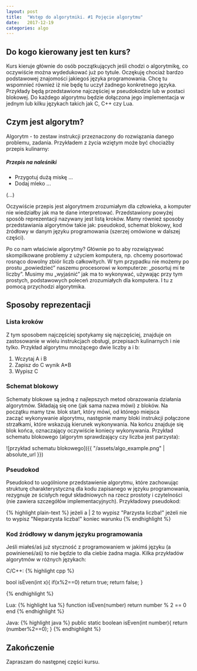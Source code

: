 ```yaml
---
layout: post
title:  "Wstęp do algorytmiki. #1 Pojęcie algorytmu"
date:   2017-12-19
categories: algo
---
```


## Do kogo kierowany jest ten kurs?

Kurs kieruje głównie do osób początkujących jeśli chodzi o algorytmikę,
co oczywiście można wydedukować już po tytule. Oczękuję chociaż bardzo podstawowej
znajomości jakiegoś języka programowania. Chcę tu wspomnieć również
iż nie będę tu uczył żadnego konkretnego języka. Przykłady
będą przedstawione najczęściej w pseudokodzie lub w postaci blokowej.
Do każdego algorytmu będzie dołączona jego implementacja w jednym lub
kilku językach takich jak C, C++ czy Lua.

## Czym jest algorytm?

Algorytm - to zestaw instrukcji przeznaczony do rozwiązania danego problemu, zadania.
Przykładem z życia wziętym może być chociażby przepis kulinarny:

##### Przepis na naleśniki

* Przygotuj dużą miskę
...
* Dodaj mleko
...

(...)

Oczywiście przepis jest algorytmem zrozumiałym dla człowieka, a komputer
nie wiedziałby jak ma te dane interpretować.
Przedstawiony powyżej sposób reprezentacji nazywany jest listą kroków.
Mamy również sposoby przedstawiania algorytmów takie jak: 
pseudokod, schemat blokowy, kod źródłowy w danym języku programowania
(szerzej omówione w dalszej części).

Po co nam właściwie algorytmy? Głównie po to aby rozwiązywać skompilkowane problemy
z użyciem komputera, np. chcemy  posortować rosnąco dowolny zbiór liczb całkowitych. W tym przypadku nie możemy po prostu „powiedzieć” naszemu procesorowi w komputerze: „posortuj mi te liczby”. 
Musimy mu „wyjaśnić” jak ma to wykonywać, używając przy tym prostych, podstawowych poleceń zrozumiałych dla komputera. I tu z pomocą przychodzi algorytmika. 


## Sposoby reprezentacji

### Lista kroków

Z tym sposobem najczęściej spotykamy się najczęściej, znajduje on zastosowanie w wielu instrukcjach
obsługi, przepisach kulinarnych i nie tylko. Przykład algorytmu mnożącego dwie liczby a i b:

1. Wczytaj A i B
2. Zapisz do C wynik A*B
3. Wypisz C

### Schemat blokowy

Schematy blokowe są jedną z najlepszych metod obrazowania działania algorytmów.
Składają się one (jak sama nazwa mówi) z bloków. Na początku mamy tzw. blok start,
który mówi, od którego miejsca zacząć wykonywanie algorytmu, następnie mamy bloki
instrukcji połączone strzałkami, które wskazują kierunek wykonywania. Na końcu znajduje
się blok końca, oznaczający oczywiście koniecy wykonywania. Przykład schematu blokowego
(algorytm sprawdzający czy liczba jest parzysta):

![przykład schematu blokowego]({{ "/assets/algo_example.png" | absolute_url }})

### Pseudokod

Pseudokod to uogólnione przedstawienie algorytmu, które zachowując strukturę charakterystyczną dla kodu zapisanego w języku programowania, rezygnuje ze ścisłych reguł składniowych na rzecz prostoty i czytelności (nie zawiera szczegółów implementacyjnych). Przykładowy pseudokod:

{% highlight plain-text %}
jeżeli a | 2   to
wypisz "Parzysta liczba!"
jeżeli nie to
wypisz "Nieparzysta liczba!"
koniec warunku
{% endhighlight %}

### Kod źródłowy w danym języku programowania

Jeśli miałeś/aś już styczność z programowaniem w jakimś języku (a powinieneś/aś) to nie będzie to dla ciebie żadna magia. Kilka przykładów algorytmów w różnych językach:

C/C++:
{% highlight cpp %}

bool isEven(int x){
	if(x%2==0) return true;
	return false;
}

{% endhighlight %}

Lua:
{% highlight lua %}
function isEven(number)
	return number % 2 == 0
end
{% endhighlight %}

Java:
{% highlight java %}
public static boolean isEven(int number){
	return (number%2==0);
}
{% endhighlight %}

## Zakończenie

Zapraszam do następnej części kursu.
